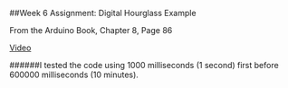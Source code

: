 ##Week 6 Assignment: Digital Hourglass Example

From the Arduino Book, Chapter 8, Page 86

[Video](https://vimeo.com/205698692)

######I tested the code using 1000 milliseconds (1 second) first before 600000 milliseconds (10 minutes).

